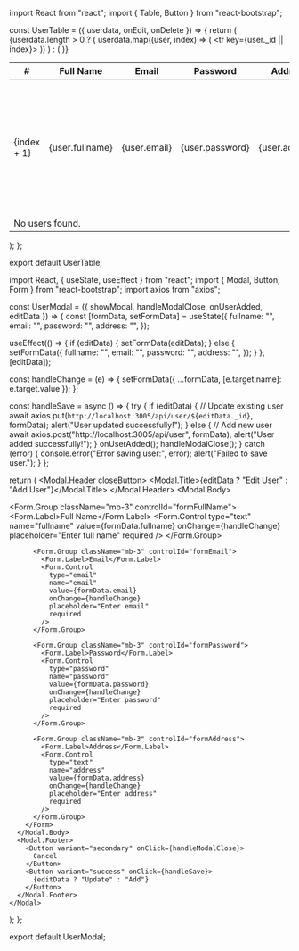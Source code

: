 import React from "react";
import { Table, Button } from "react-bootstrap";

const UserTable = ({ userdata, onEdit, onDelete }) => {
  return (
    <Table striped bordered hover responsive>
      <thead>
        <tr>
          <th>#</th>
          <th>Full Name</th>
          <th>Email</th>
          <th>Password</th>
          <th>Address</th>
          <th>Actions</th>
        </tr>
      </thead>
      <tbody>
        {userdata.length > 0 ? (
          userdata.map((user, index) => (
            <tr key={user._id || index}>
              <td>{index + 1}</td>
              <td>{user.fullname}</td>
              <td>{user.email}</td>
              <td>{user.password}</td>
              <td>{user.address}</td>
              <td>
                <Button
                  variant="primary"
                  size="sm"
                  className="me-2"
                  onClick={() => onEdit(user)}
                >
                  Edit
                </Button>
                <Button
                  variant="danger"
                  size="sm"
                  onClick={() => onDelete(user._id)}
                >
                  Delete
                </Button>
              </td>
            </tr>
          ))
        ) : (
          <tr>
            <td colSpan="6" className="text-center">
              No users found.
            </td>
          </tr>
        )}
      </tbody>
    </Table>
  );
};

export default UserTable;














import React, { useState, useEffect } from "react";
import { Modal, Button, Form } from "react-bootstrap";
import axios from "axios";

const UserModal = ({ showModal, handleModalClose, onUserAdded, editData }) => {
  const [formData, setFormData] = useState({
    fullname: "",
    email: "",
    password: "",
    address: "",
  });

  useEffect(() => {
    if (editData) {
      setFormData(editData);
    } else {
      setFormData({
        fullname: "",
        email: "",
        password: "",
        address: "",
      });
    }
  }, [editData]);

  const handleChange = (e) => {
    setFormData({ ...formData, [e.target.name]: e.target.value });
  };

  const handleSave = async () => {
    try {
      if (editData) {
        // Update existing user
        await axios.put(`http://localhost:3005/api/user/${editData._id}`, formData);
        alert("User updated successfully!");
      } else {
        // Add new user
        await axios.post("http://localhost:3005/api/user", formData);
        alert("User added successfully!");
      }
      onUserAdded();
      handleModalClose();
    } catch (error) {
      console.error("Error saving user:", error);
      alert("Failed to save user.");
    }
  };

  return (
    <Modal show={showModal} onHide={handleModalClose} centered>
      <Modal.Header closeButton>
        <Modal.Title>{editData ? "Edit User" : "Add User"}</Modal.Title>
      </Modal.Header>
      <Modal.Body>
        <Form>
          <Form.Group className="mb-3" controlId="formFullName">
            <Form.Label>Full Name</Form.Label>
            <Form.Control
              type="text"
              name="fullname"
              value={formData.fullname}
              onChange={handleChange}
              placeholder="Enter full name"
              required
            />
          </Form.Group>

          <Form.Group className="mb-3" controlId="formEmail">
            <Form.Label>Email</Form.Label>
            <Form.Control
              type="email"
              name="email"
              value={formData.email}
              onChange={handleChange}
              placeholder="Enter email"
              required
            />
          </Form.Group>

          <Form.Group className="mb-3" controlId="formPassword">
            <Form.Label>Password</Form.Label>
            <Form.Control
              type="password"
              name="password"
              value={formData.password}
              onChange={handleChange}
              placeholder="Enter password"
              required
            />
          </Form.Group>

          <Form.Group className="mb-3" controlId="formAddress">
            <Form.Label>Address</Form.Label>
            <Form.Control
              type="text"
              name="address"
              value={formData.address}
              onChange={handleChange}
              placeholder="Enter address"
              required
            />
          </Form.Group>
        </Form>
      </Modal.Body>
      <Modal.Footer>
        <Button variant="secondary" onClick={handleModalClose}>
          Cancel
        </Button>
        <Button variant="success" onClick={handleSave}>
          {editData ? "Update" : "Add"}
        </Button>
      </Modal.Footer>
    </Modal>
  );
};

export default UserModal;








